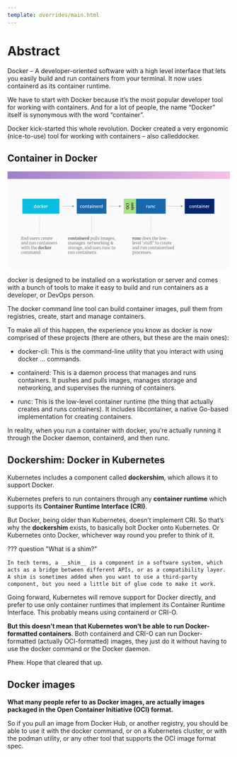 ```yaml
---
template: overrides/main.html
---
```


# Abstract

Docker – A developer-oriented software with a high level interface that lets you easily build and run containers from your terminal. It now uses containerd as its container runtime.

We have to start with Docker because it’s the most popular developer tool for working with containers. And for a lot of people, the name “Docker” itself is synonymous with the word “container”.

Docker kick-started this whole revolution. Docker created a very ergonomic (nice-to-use) tool for working with containers – also called<span class="rouge">docker</span>.

## Container in Docker

[![Docker](Containerd-Runtime/Docker.png)](Containerd-Runtime/Docker.png "Docker")

<span class="rouge">docker</span> is designed to be installed on a workstation or server and comes with a bunch of tools to make it easy to build and run containers as a developer, or DevOps person.

The <span class="rouge">docker</span> command line tool can build container images, pull them from registries, create, start and manage containers.

To make all of this happen, the experience you know as <span class="rouge">docker</span> is now comprised of these projects (there are others, but these are the main ones):

- docker-cli: This is the command-line utility that you interact with using docker ... commands.

- containerd: This is a daemon process that manages and runs containers. It pushes and pulls images, manages storage and networking, and supervises the running of containers.

- runc: This is the low-level container runtime (the thing that actually creates and runs containers). It includes libcontainer, a native Go-based implementation for creating containers.

In reality, when you run a container with <span class="rouge">docker</span>, you’re actually running it through the Docker daemon, containerd, and then runc.

## Dockershim: Docker in Kubernetes

Kubernetes includes a component called __dockershim__, which allows it to support Docker.

Kubernetes prefers to run containers through any __container runtime__ which supports its __Container Runtime Interface (CRI)__.

But Docker, being older than Kubernetes, doesn’t implement CRI. So that’s why the __dockershim__ exists, to basically bolt Docker onto Kubernetes. Or Kubernetes onto Docker, whichever way round you prefer to think of it.

??? question "What is a shim?"

    In tech terms, a __shim__ is a component in a software system, which acts as a bridge between different APIs, or as a compatibility layer. A shim is sometimes added when you want to use a third-party component, but you need a little bit of glue code to make it work.

Going forward, Kubernetes will remove support for Docker directly, and prefer to use only container runtimes that implement its Container Runtime Interface. This probably means using containerd or CRI-O.

__But this doesn’t mean that Kubernetes won’t be able to run Docker-formatted containers__. Both containerd and CRI-O can run Docker-formatted (actually OCI-formatted) images, they just do it without having to use the docker command or the Docker daemon.

Phew. Hope that cleared that up.

## Docker images

__What many people refer to as Docker images, are actually images packaged in the Open Container Initiative (OCI) format.__

So if you pull an image from Docker Hub, or another registry, you should be able to use it with the docker command, or on a Kubernetes cluster, or with the podman utility, or any other tool that supports the OCI image format spec.